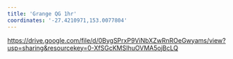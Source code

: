 ```yaml
---
title: 'Grange QG 1hr'
coordinates: '-27.4210971,153.0077804'
---
```

https://drive.google.com/file/d/0BygSPrxP9ViNbXZwRnROeGwyams/view?usp=sharing&resourcekey=0-XfSGcKMSIhuOVMA5ojBcLQ
